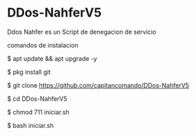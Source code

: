 # DDos-NahferV5

Ddos Nahfer es un Script de denegacion de servicio

comandos de instalacion

$ apt update && apt upgrade -y

$ pkg install git

$ git clone https://github.com/capitancomando/DDos-NahferV5

$ cd DDos-NahferV5

$ chmod 711 iniciar.sh

$ bash iniciar.sh
